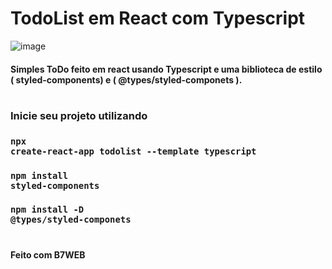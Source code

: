 # TodoList em React com Typescript


![image](https://user-images.githubusercontent.com/62707328/168663779-f16c5ff5-1c1f-4ec5-adad-d6d3fb7480ed.png)

#### Simples ToDo feito em react usando Typescript e uma biblioteca de estilo ( styled-components) e ( @types/styled-componets ).

#

### Inicie seu projeto utilizando

### <code>npx create-react-app todolist --template typescript</code>

### <code>npm install styled-components</code>
  
### <code>npm install -D @types/styled-componets</code>

#

#### Feito com B7WEB
  
  
